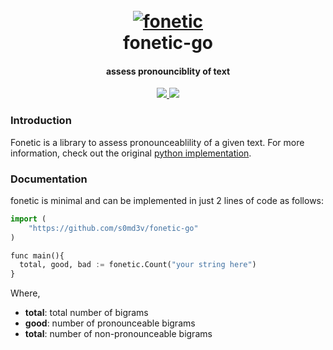<h1 align="center">
  <br>
  <a href="https://github.com/s0md3v/fonetic"><img src="https://i.ibb.co/KctQhzN/phonetic.png" alt="fonetic"></a>
  <br>
  fonetic-go
  <br>
</h1>

<h4 align="center">assess pronounciblity of text</h4>

<p align="center">
  <a href="https://github.com/s0md3v/fonetic-go/releases">
    <img src="https://img.shields.io/github/release/s0md3v/fonetic-go.svg">
  </a>
  <a href="https://github.com/s0md3v/fonetic/issues?q=is%3Aissue+is%3Aclosed">
      <img src="https://img.shields.io/github/issues-closed-raw/s0md3v/fonetic-go.svg">
  </a>
</p>


### Introduction
Fonetic is a library to assess pronounceablility of a given text. For more information, check out the original [python implementation](https://github.com/s0md3v/fonetic).

### Documentation

fonetic is minimal and can be implemented in just 2 lines of code as follows:

```python
import (
    "https://github.com/s0md3v/fonetic-go"
)

func main(){
  total, good, bad := fonetic.Count("your string here")
}
```

Where,
- **total**: total number of bigrams
- **good**: number of pronounceable bigrams
- **total**: number of non-pronounceable bigrams
